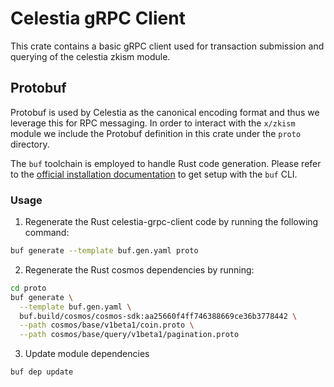 # Celestia gRPC Client

This crate contains a basic gRPC client used for transaction submission and querying of the celestia zkism module.

## Protobuf

Protobuf is used by Celestia as the canonical encoding format and thus we leverage this for RPC messaging.
In order to interact with the `x/zkism` module we include the Protobuf definition in this crate under the `proto` directory.

The `buf` toolchain is employed to handle Rust code generation. Please refer to the [official installation documentation](https://buf.build/docs/cli/installation/) to get setup with the `buf` CLI.

### Usage

1. Regenerate the Rust celestia-grpc-client code by running the following command:

```bash
buf generate --template buf.gen.yaml proto
```

2. Regenerate the Rust cosmos dependencies by running:

```bash
cd proto
buf generate \
  --template buf.gen.yaml \
  buf.build/cosmos/cosmos-sdk:aa25660f4ff746388669ce36b3778442 \
  --path cosmos/base/v1beta1/coin.proto \
  --path cosmos/base/query/v1beta1/pagination.proto
```

3. Update module dependencies

```bash
buf dep update
```
